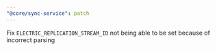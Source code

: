 ```yaml
---
"@core/sync-service": patch
---
```


Fix `ELECTRIC_REPLICATION_STREAM_ID` not being able to be set because of incorrect parsing
